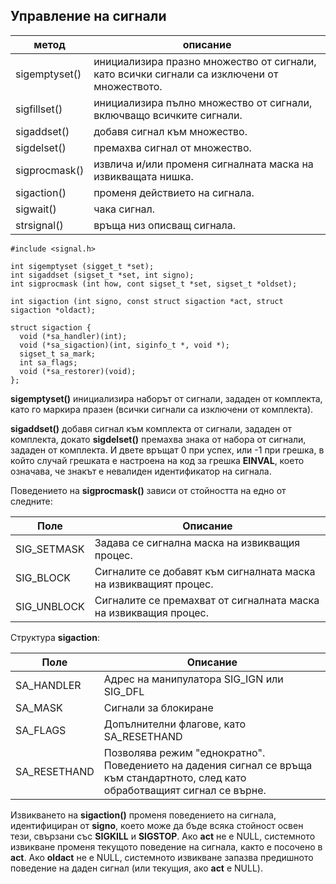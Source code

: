 ## Управление на сигнали

| метод         | описание                                                                                   |
|---------------|--------------------------------------------------------------------------------------------|
| sigemptyset() | инициализира празно множество от сигнали, като всички сигнали са изключени от множеството. |
| sigfillset()  | инициализира пълно множество от сигнали, включващо всичките сигнали.                       |
| sigaddset()   | добавя сигнал към множество.                                                               |
| sigdelset()   | премахва сигнал от множество.                                                              |
| sigprocmask() | извлича и/или променя сигналната маска на извикващата нишка.                               |
| sigaction()   | променя действието на сигнала.                                                             |
| sigwait()     | чака сигнал.                                                                               |
| strsignal()   | връща низ описващ сигнала.                                                                 |

```
#include <signal.h>

int sigemptyset (sigget_t *set);
int sigaddset (sigset_t *set, int signo);
int sigprocmask (int how, cont sigset_t *set, sigset_t *oldset);

int sigaction (int signo, const struct sigaction *act, struct sigaction *oldact);

struct sigaction {
  void (*sa_handler)(int);
  void (*sa_sigaction)(int, siginfo_t *, void *);
  sigset_t sa_mark;
  int sa_flags;
  void (*sa_restorer)(void);
};
```

**sigemptyset()** инициализира наборът от сигнали, зададен от комплекта, като го маркира празен (всички сигнали са изключени от комплекта).

**sigaddset()** добавя сигнал към комплекта от сигнали, зададен от комплекта, докато **sigdelset()** премахва знака от набора от сигнали, зададен от комплекта. И двете връщат 0 при успех, или -1 при грешка, в който случай грешката е настроена на код за грешка **EINVAL**, което означава, че знакът е невалиден идентификатор на сигнала.

Поведението на **sigprocmask()** зависи от стойността на едно от следните:

| Поле        | Описание                                                         |
|-------------|------------------------------------------------------------------|
| SIG_SETMASK | Задава се сигнална маска на извикващия процес.                   |
| SIG_BLOCK   | Сигналите се добавят към сигналната маска на извикващият процес. |
| SIG_UNBLOCK | Сигналите се премахват от сигналната маска на извикващия процес. |

Структура **sigaction**:

| Поле         | Описание                                                                                                                        |
|--------------|---------------------------------------------------------------------------------------------------------------------------------|
| SA_HANDLER   | Адрес на манипулатора SIG_IGN или SIG_DFL                                                                                       |
| SA_MASK      | Сигнали за блокиране                                                                                                            |
| SA_FLAGS     | Допълнителни флагове, като SA_RESETHAND                                                                                         |
| SA_RESETHAND | Позволява режим "еднократно". Поведението на дадения сигнал се връща към стандартното, след като обработващият сигнал се върне. |

Извикването на **sigaction()** променя поведението на сигнала, идентифициран от **signo**, което може да бъде всяка стойност освен тези, свързани със **SIGKILL** и **SIGSTOP**. Ако **act** не е NULL, системното извикване променя текущото поведение на сигнала, както е посочено в **act**. Ако **oldact** не е NULL, системното извикване запазва предишното поведение на даден сигнал (или текущия, ако **act** е NULL).
